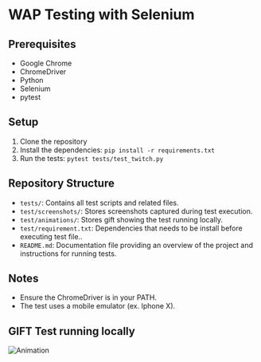 # WAP Testing with Selenium

## Prerequisites
- Google Chrome
- ChromeDriver
- Python
- Selenium
- pytest

## Setup
1. Clone the repository
2. Install the dependencies: `pip install -r requirements.txt`
3. Run the tests: `pytest tests/test_twitch.py`

## Repository Structure

- `tests/`: Contains all test scripts and related files.
- `test/screenshots/`: Stores screenshots captured during test execution.
- `test/animations/`: Stores gift showing the test running locally.
- `test/requirement.txt`: Dependencies that needs to be install before executing test file..
- `README.md`: Documentation file providing an overview of the project and instructions for running tests.

## Notes
- Ensure the ChromeDriver is in your PATH.
- The test uses a mobile emulator (ex. Iphone X).

## GIFT Test running locally

![Animation](https://github.com/meltaor/wap_testing/assets/175233254/87e656b1-5374-43be-8082-a6ea6cc45289)
